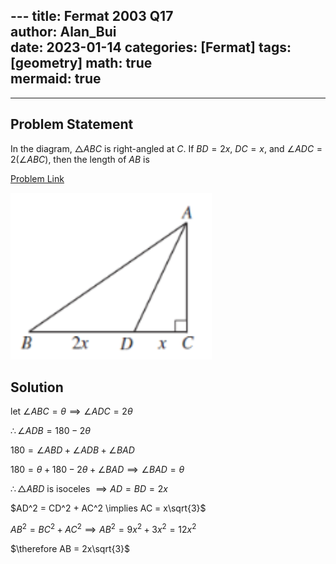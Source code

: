  \---
title: Fermat 2003 Q17    
author: Alan_Bui    
date: 2023-01-14
categories: [Fermat]
tags: [geometry]
math: true    
mermaid: true  
---

---
## Problem Statement

In the diagram, $\triangle ABC$ is right-angled at $C$. If $BD = 2x$, $DC = x$, and $\angle ADC = 2(\angle ABC)$, then the length of $AB$ is

[Problem Link](https://cemc.uwaterloo.ca/contests/past_contests/2003/2003FermatContest.pdf)

![Problem Diagram](/assets/diagrams/fermat2003q17.png)

## Solution

$\text{let } \angle ABC = \theta \implies \angle ADC = 2\theta$

$\therefore \angle ADB = 180 - 2\theta$

$180 = \angle ABD + \angle ADB + \angle BAD$

$180 = \theta + 180 - 2\theta + \angle BAD \implies \angle BAD = \theta$

$\therefore \triangle ABD \text{ is isoceles } \implies AD = BD = 2x$

$AD^2 = CD^2 + AC^2 \implies AC = x\sqrt{3}$

$AB^2 = BC^2 + AC^2 \implies AB^2 = 9x^2 + 3x^2 = 12x^2$

$\therefore AB = 2x\sqrt{3}$